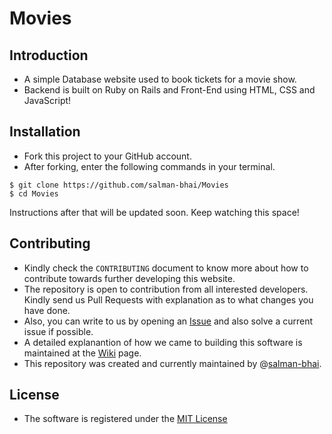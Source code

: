 # Movies

## Introduction
- A simple Database website used to book tickets for a movie show.
- Backend is built on Ruby on Rails and Front-End using HTML, CSS and JavaScript!

## Installation
- Fork this project to your GitHub account.
- After forking, enter the following commands in your terminal.
```
$ git clone https://github.com/salman-bhai/Movies
$ cd Movies
```

Instructions after that will be updated soon. Keep watching this space!

## Contributing
- Kindly check the `CONTRIBUTING` document to know more about how to contribute towards further developing this website.
- The repository is open to contribution from all interested developers. Kindly send us Pull Requests with explanation as to what changes you have done.
- Also, you can write to us by opening an [Issue](https://github.com/salman-bhai/Movies/issues) and also solve a current issue if possible.
- A detailed explanantion of how we came to building this software is maintained at the [Wiki](https://github.com/salman-bhai/Movies/wiki) page.
- This repository was created and currently maintained by @[salman-bhai](https://github.com/salman-bhai).

## License
- The software is registered under the [MIT License](https://github.com/salman-bhai/Movies/blob/master/LICENSE)



